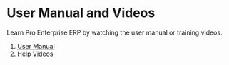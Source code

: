 # User Manual and Videos

Learn Pro Enterprise ERP by watching the user manual or training videos.

1. [User Manual](/docs/user/manual)
1. [Help Videos](/docs/user/videos/learn)
